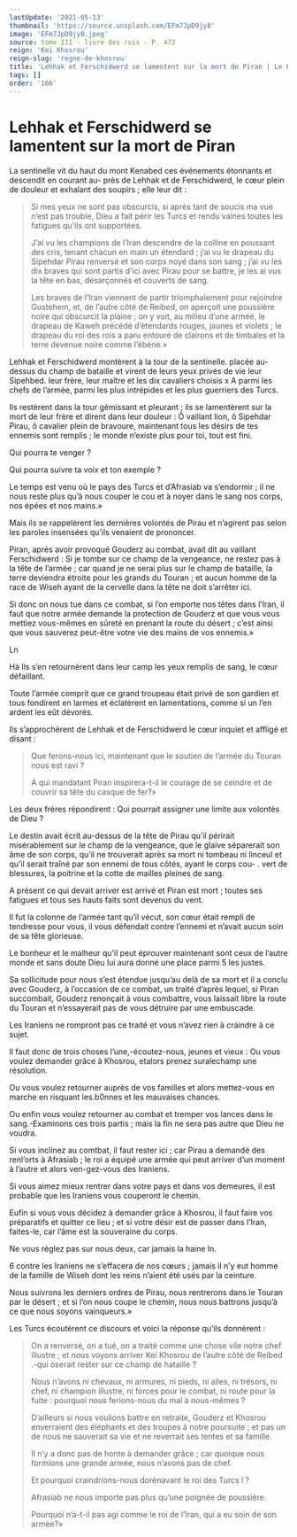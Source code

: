 ```yaml
---
lastUpdate: '2021-05-13'
thumbnail: 'https://source.unsplash.com/EFm7JpD9jy8'
image: 'EFm7JpD9jy8.jpeg'
source: tome III - livre des rois - P. 472
reign: 'Keï Khosrou'
reign-slug: 'regne-de-khosrou'
title: 'Lehhak et Ferschidwerd se lamentent sur la mort de Piran | Le Livre des Rois | Shâhnâmeh'
tags: []
order: '166'
---
```


# Lehhak et Ferschidwerd se lamentent sur la mort de Piran

La sentinelle vit du haut du mont Kenabed ces événements étonnants et descendit en courant au-
près de Lehhak et de Ferschidwerd, le cœur plein de douleur et exhalant des soupirs ; elle leur dit :

> Si mes yeux ne sont pas obscurcis, si après tant de soucis ma vue n’est pas trouble, Dieu a fait périr les Turcs et rendu vaines toutes les fatigues qu’ils ont supportées.
>
> J’ai vu les champions de l’Iran descendre de la colline en poussant des cris, tenant chacun en main un étendard ; j’ai vu le drapeau du Sipehdar Pirau renversé et son corps noyé dans son sang ; j’ai vu les dix braves qui sont partis d’ici avec Pirau pour se battre, je les ai vus la tête en bas, désarçonnés et couverts de sang.
>
> Les braves de l’Iran viennent de partir triomphalement pour rejoindre Gustehem, et, de l’autre côté de Reibed, on aperçoit une poussière noire qui obscurcit la plaine ; on y voit, au milieu d’une armée, le drapeau de Kaweh précédé d’étendards rouges, jaunes et violets ; le drapeau du roi des rois a paru entouré de clairons et de timbales et la terre devenue noire comme l’ébène.»

Lehhak et Ferschidwerd montèrent à la tour de la sentinelle. placée au-dessus du champ de bataille et virent de leurs yeux privés de vie leur Sipehbed. leur frère, leur maître et les dix cavaliers choisis x A parmi les chefs de l’armée, parmi les plus intrépides et les plus guerriers des Turcs.

Ils restèrent dans la tour gémissant et pleurant ; ils se lamentèrent sur la mort de leur frère et dirent dans leur douleur : Ô vaillant lion, ô Sipehdar Pirau, ô cavalier plein de bravoure, maintenant tous les désirs de tes ennemis sont remplis ; le monde n’existe plus pour toi, tout est fini.

Qui pourra te venger ?

Qui pourra suivre ta voix et ton exemple ?

Le temps est venu où le pays des Turcs et d’Afrasiab va s’endormir ; il ne nous reste plus qu’à nous couper le cou et à noyer dans le sang nos corps, nos épées et nos mains.»

Mais ils se rappelèrent les dernières volontés de Pirau et n’agirent pas selon les paroles insensées qu’ils venaient de prononcer.

Piran, après avoir provoqué Gouderz au combat, avait dit au vaillant Ferschidwerd : Si je tombe sur ce champ de la vengeance, ne restez pas à la tête de l’armée ; car quand je ne serai plus sur le champ de bataille, la terre deviendra étroite pour les grands du Touran ; et aucun homme de la race de Wiseh ayant de la cervelle dans la tête ne doit s’arrêter ici.

Si donc on nous tue dans ce combat, si l’on emporte nos têtes dans l’Iran, il faut que notre armée demande la protection de Gouderz et que vous vous mettiez vous-mêmes en sûreté en prenant la route du désert ; c’est ainsi que vous sauverez peut-être votre vie des mains de vos ennemis.»

Ln

Hà Ils s’en retournèrent dans leur camp les yeux remplis de sang, le cœur défaillant.

Toute l’armée comprit que ce grand troupeau était privé de son gardien et tous fondirent en larmes et éclatèrent en lamentations, comme si un l’en ardent les eût dévorés.

Ils s’approchèrent de Lehhak et de Ferschidwerd le cœur inquiet et affligé et disant :

> Que ferons-nous ici, maintenant que le soutien de l’armée du Touran nous est ravi ?
>
> À qui mandatant Piran inspirera-t-il le courage de se ceindre et de couvrir sa tête du casque de fer?»

Les deux frères répondirent : Qui pourrait assigner une limite aux volontés de Dieu ?

Le destin avait écrit au-dessus de la tête de Pirau qu’il périrait misérablement sur le champ de la vengeance, que le glaive séparerait son âme de son corps, qu’il ne trouverait après sa mort ni tombeau ni linceul et qu’il serait traîné par son ennemi de tous côtés, ayant le corps cou-
. vert de blessures, la poitrine et la cotte de mailles pleines de sang.

A présent ce qui devait arriver est arrivé et Piran est mort ; toutes ses fatigues et tous ses hauts faits sont devenus du vent.

Il fut la colonne de l’armée tant qu’il vécut, son cœur était rempli de tendresse pour vous, il vous défendait contre l’ennemi et n’avait aucun soin de sa tête glorieuse.

Le bonheur et le malheur qu’il peut éprouver maintenant sont ceux de l’autre monde et sans doute Dieu lui aura donné une place parmi 5 les justes.

Sa sollicitude pour nous s’est étendue jusqu’au delà de sa mort et il a conclu avec Gouderz, à l’occasion de ce combat, un traité d’après lequel, si Piran succombait, Gouderz renonçait à vous combattre, vous laissait libre la route du Touran et n’essayerait pas de vous détruire par une embuscade.

Les Iraniens ne rompront pas ce traité et vous n’avez rien à craindre à ce sujet.

Il faut donc de trois choses l’une,-écoutez-nous, jeunes et vieux : Ou vous voulez demander grâce à Khosrou, etalors prenez suralechamp une résolution.

Ou vous voulez retourner auprès de vos familles et alors mettez-vous en marche en risquant les.b0nnes et les mauvaises chances.

Ou enfin vous voulez retourner au combat et tremper vos lances dans le sang.-Examinons ces trois partis ; mais la fin ne sera pas autre que Dieu ne voudra.

Si vous inclinez au comtbat, il faut rester ici ; car Pirau a demandé des renl’orts à Afrasiab ; le roi a équipé une armée qui peut arriver d’un moment à l’autre et alors ven-gez-vous des Iraniens.

Si vous aimez mieux rentrer dans votre pays et dans vos demeures, il est probable que les Iraniens vous couperont le chemin.

Eufin si vous vous décidez à demander grâce à Khosrou, il faut faire vos préparatifs et quitter ce lieu ; et si votre désir est de passer dans l’Iran, faites-le, car l’âme est la souveraine du corps.

Ne vous réglez pas sur nous deux, car jamais la haine ln.

6 contre les Iraniens ne s’effacera de nos cœurs ; jamais il n’y eut homme de la famille de Wiseh dont les reins n’aient été usés par la ceinture.

Nous suivrons les derniers ordres de Pirau, nous rentrerons dans le Touran par le désert ; et si l’on nous coupe le chemin, nous nous battrons jusqu’à ce que nous soyons vainqueurs.»

Les Turcs écoutèrent ce discours et voici la réponse qu’ils donnèrent :

> On a renversé, on a tué, on a traité comme une chose vile notre chef illustre ; et nous voyons arriver Keï Khosrou de l’autre côté de Reibed .-qui oserait rester sur ce champ de hataille ?
>
> Nous n’avons ni chevaux, ni armures, ni pieds, ni ailes, ni trésors, ni chef, ni champion illustre, ni forces pour le combat, ni route pour la fuite : pourquoi nous ferions-nous du mal à nous-mêmes ?
>
> D’ailleurs si nous voulions battre en retraite, Gouderz et Khosrou enverraient des éléphants et des troupes à notre poursuite ; et pas un de nous ne sauverait sa vie et ne reverrait ses tentes et sa famille.
>
> Il n’y a donc pas de honte à demander grâce ; car quoique nous formions une grande armée, nous n’avons pas de chef.
>
> Et pourquoi craindrions-nous dorénavant le roi des Turcs î ?
>
> Afrasiab ne nous importe pas plus qu’une poignée de poussière.
>
> Pourquoi n’a-t-il pas agi comme le roi de l’Iran, qui a eu soin de son armée?»
